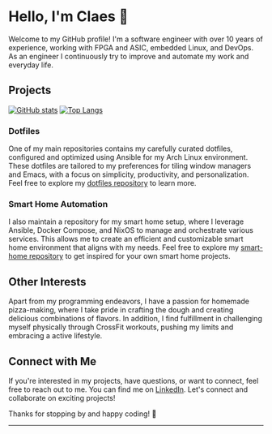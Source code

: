 # Hello, I'm Claes 👋

Welcome to my GitHub profile! I'm a software engineer with over 10 years of experience,
working with FPGA and ASIC, embedded Linux, and DevOps. As an engineer I continuously
try to improve and automate my work and everyday life.

## Projects

[![GitHub stats](https://github-readme-stats.vercel.app/api?username=claha&theme=transparent&show_icons=true)](<>)
[![Top Langs](https://github-readme-stats.vercel.app/api/top-langs/?username=claha&theme=transparent&layout=compact&langs_count=8)](<>)

### Dotfiles

One of my main repositories contains my carefully curated dotfiles, configured and
optimized using Ansible for my Arch Linux environment. These dotfiles are tailored
to my preferences for tiling window managers and Emacs, with a focus on simplicity,
productivity, and personalization. Feel free to explore my [dotfiles repository][dotfiles-repo]
to learn more.

### Smart Home Automation

I also maintain a repository for my smart home setup, where I leverage Ansible, Docker
Compose, and NixOS to manage and orchestrate various services. This allows me to
create an efficient and customizable smart home environment that aligns with my needs.
Feel free to explore my [smart-home repository][smart-home-repo] to get inspired
for your own smart home projects.

## Other Interests

Apart from my programming endeavors, I have a passion for homemade pizza-making,
where I take pride in crafting the dough and creating delicious combinations of flavors.
In addition, I find fulfillment in challenging myself physically through CrossFit
workouts, pushing my limits and embracing a active lifestyle.

## Connect with Me

If you're interested in my projects, have questions, or want to connect, feel free
to reach out to me. You can find me on [LinkedIn][linkedin-profile]. Let's connect
and collaborate on exciting projects!

Thanks for stopping by and happy coding! 🚀

______________________________________________________________________

[dotfiles-repo]: https://github.com/claha/dotfiles
[linkedin-profile]: https://linkedin.com/in/claes-hallstr%C3%B6m-1a774616a
[smart-home-repo]: https://github.com/claha/smart-home
